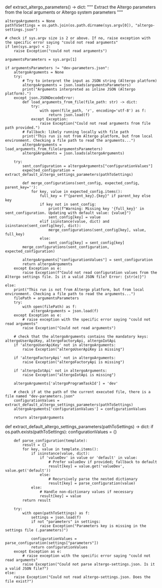 def extract_altergo_parameters() -> dict:
    """
    Extract the Altergo parameters from the local arguments or Altergo system parameters
    """

    altergoArguments = None
    pathToSettings = os.path.join(os.path.dirname(sys.argv[0]), "altergo-settings.json")

    # check if sys.argv size is 2 or above. If no, raise exception with the specific error saying "could not read arguments"
    if len(sys.argv) < 2:
        raise Exception("could not read arguments")
    
    argumentsParameters = sys.argv[1]

    if argumentsParameters != "dev-parameters.json":
        altergoArguments = None
        try:
            # Try to interpret the input as JSON string (Altergo platform)
            altergoArguments = json.loads(argumentsParameters)
            print("Arguments interpreted as inline JSON (Altergo platform).")
        except json.JSONDecodeError:
            def load_arguments_from_file(file_path: str) -> dict:
                try:
                    with open(file_path, 'r', encoding='utf-8') as f:
                        return json.load(f)
                except Exception:
                    raise Exception("Could not read arguments from file path provided.")
            # Fallback: likely running locally with file path
            print("This run is not from Altergo platform, but from local environment. Checking a file path to read the arguments...")
            altergoArguments = load_arguments_from_file(argumentsParameters)
            altergoArguments = json.loads(altergoArguments)

        try: 
            sent_configuration = altergoArguments["configurationValues"]
            expected_configuration = extract_default_altergo_settings_parameters(pathToSettings)

            def merge_configurations(sent_config, expected_config, parent_key=''):
                for key, value in expected_config.items():
                    full_key = f"{parent_key}.{key}" if parent_key else key
                    if key not in sent_config:
                        print(f"Warning: Missing key '{full_key}' in sent_configuration. Updating with default value: {value}")
                        sent_config[key] = value
                    elif isinstance(value, dict) and isinstance(sent_config[key], dict):
                        merge_configurations(sent_config[key], value, full_key)
                    else:
                        sent_config[key] = sent_config[key]
            merge_configurations(sent_configuration, expected_configuration)

            altergoArguments["configurationValues"] = sent_configuration
            return altergoArguments
        except Exception as e:
            raise Exception(f"Could not read configuration values from the Altergo settings file. Is it a valid JSON file? Error: {str(e)}")
        
    else:
        print("This run is not from Altergo platform, but from local environment. Checking a file path to read the arguments...")
        filePath = argumentsParameters
        try:
            with open(filePath) as f:
                altergoArguments = json.load(f)
        except Exception as e:
            # raise exception with the specific error saying "could not read arguments"
            raise Exception("Could not read arguments")
            
        # check that the altergoArguments contains the mandatory keys: altergoUserApiKey, altergoFactoryApi, altergoIotApi
        if 'altergoUserApiKey' not in altergoArguments:
            raise Exception("altergoUserApiKey is missing")
        
        if 'altergoFactoryApi' not in altergoArguments:
            raise Exception("altergoFactoryApi is missing")
        
        if 'altergoIotApi' not in altergoArguments:
            raise Exception("altergoIotApi is missing")
        
        altergoArguments['altergoProgramTaskId'] = 'dev'
        
        # check if at the path of the current executed file, there is a file named "dev-parameters.json"
        configurationValues = extract_default_altergo_settings_parameters(pathToSettings)
        altergoArguments['configurationValues'] = configurationValues
            
        return altergoArguments

def extract_default_altergo_settings_parameters(pathToSettings) -> dict:
    if os.path.exists(pathToSettings):
        configurationValues = {}
        
        def parse_configuration(template):
            result = {}
            for key, value in template.items():
                if isinstance(value, dict):
                    if 'valueDev' in value or 'default' in value:
                        # Prefer valueDev if provided; fallback to default
                        result[key] = value.get('valueDev', value.get('default'))
                    else:
                        # Recursively parse the nested dictionary
                        result[key] = parse_configuration(value)
                else:
                    # Handle non-dictionary values if necessary
                    result[key] = value
            return result

        try:
            with open(pathToSettings) as f:
                settings = json.load(f)
                if not "parameters" in settings:
                    raise Exception("Parameters key is missing in the settings file (.parameters)")
                
                configurationValues = parse_configuration(settings["parameters"])
                return configurationValues
        except Exception as e:
            # raise exception with the specific error saying "could not read arguments"
            raise Exception("Could not parse altergo-settings.json. Is it a valid JSON file?")
    else:
        raise Exception("Could not read altergo-settings.json. Does the file exist?")